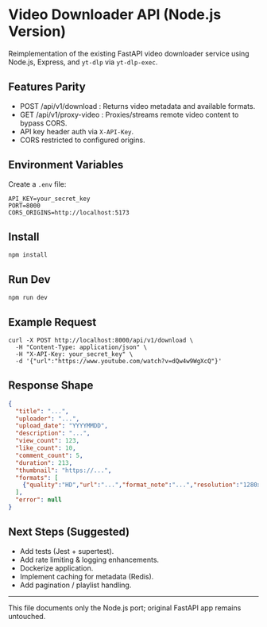 # Video Downloader API (Node.js Version)

Reimplementation of the existing FastAPI video downloader service using Node.js, Express, and `yt-dlp` via `yt-dlp-exec`.

## Features Parity
- POST /api/v1/download : Returns video metadata and available formats.
- GET /api/v1/proxy-video : Proxies/streams remote video content to bypass CORS.
- API key header auth via `X-API-Key`.
- CORS restricted to configured origins.

## Environment Variables
Create a `.env` file:
```
API_KEY=your_secret_key
PORT=8000
CORS_ORIGINS=http://localhost:5173
```

## Install
```
npm install
```

## Run Dev
```
npm run dev
```

## Example Request
```
curl -X POST http://localhost:8000/api/v1/download \
  -H "Content-Type: application/json" \
  -H "X-API-Key: your_secret_key" \
  -d '{"url":"https://www.youtube.com/watch?v=dQw4w9WgXcQ"}'
```

## Response Shape
```json
{
  "title": "...",
  "uploader": "...",
  "upload_date": "YYYYMMDD",
  "description": "...",
  "view_count": 123,
  "like_count": 10,
  "comment_count": 5,
  "duration": 213,
  "thumbnail": "https://...",
  "formats": [
    {"quality":"HD","url":"...","format_note":"...","resolution":"1280x720","filesize":12345678}
  ],
  "error": null
}
```

## Next Steps (Suggested)
- Add tests (Jest + supertest).
- Add rate limiting & logging enhancements.
- Dockerize application.
- Implement caching for metadata (Redis).
- Add pagination / playlist handling.

---
This file documents only the Node.js port; original FastAPI app remains untouched.
